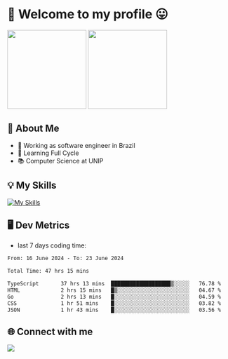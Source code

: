 # 🎉 Welcome to my profile 😛

<div>
  <img height="180em" src="https://github-readme-stats.vercel.app/api?username=VinicciusSantos&show_icons=true&icon_color=fff&include_all_commits=true&count_private=true&bg_color=30,000,000&title_color=fff&text_color=fff"/>
  <img height="180em" src="https://github-readme-stats.vercel.app/api/top-langs/?username=VinicciusSantos&langs_count=8&layout=compact&include_all_commits=true&count_private=true&bg_color=30,000,000&title_color=fff&text_color=fff"/>
</div>

## 📖 About Me
- 🔭 Working as software engineer in Brazil
- 🌱 Learning Full Cycle
- 📚 Computer Science at UNIP

## 💡 My Skills

[![My Skills](https://skills.thijs.gg/icons?i=angular,react,styledcomponents,jest,html,css,sass,bootstrap,ts,js,go,nodejs,express,nestjs,git,c,py,postgres,mysql,sqlite,docker,graphql)](https://github.com/VinicciusSantos)

## 🖥️ Dev Metrics

- last 7 days coding time:

<!--START_SECTION:waka-->

```txt
From: 16 June 2024 - To: 23 June 2024

Total Time: 47 hrs 15 mins

TypeScript       37 hrs 13 mins  ███████████████████▒░░░░░   76.78 %
HTML             2 hrs 15 mins   █▒░░░░░░░░░░░░░░░░░░░░░░░   04.67 %
Go               2 hrs 13 mins   █░░░░░░░░░░░░░░░░░░░░░░░░   04.59 %
CSS              1 hr 51 mins    █░░░░░░░░░░░░░░░░░░░░░░░░   03.82 %
JSON             1 hr 43 mins    █░░░░░░░░░░░░░░░░░░░░░░░░   03.56 %
```

<!--END_SECTION:waka-->

## 🌐 Connect with me

<a href="https://www.linkedin.com/in/vinicius-guedes-b817aa223/"><img src="https://img.shields.io/badge/LinkedIn-0077B5?style=for-the-badge&logo=linkedin&logoColor=white"/></a>

